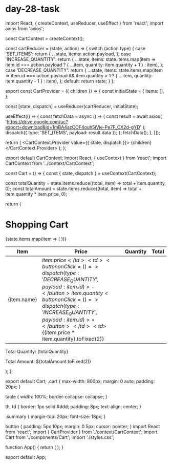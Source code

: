 # day-28-task
import React, { createContext, useReducer, useEffect } from 'react';
import axios from 'axios';

const CartContext = createContext();

const cartReducer = (state, action) => {
  switch (action.type) {
    case 'SET_ITEMS':
      return {
        ...state,
        items: action.payload,
      };
    case 'INCREASE_QUANTITY':
      return {
        ...state,
        items: state.items.map(item => item.id === action.payload ? 
          { ...item, quantity: item.quantity + 1 } : item),
      };
    case 'DECREASE_QUANTITY':
      return {
        ...state,
        items: state.items.map(item => 
          item.id === action.payload && item.quantity > 1 ? 
          { ...item, quantity: item.quantity - 1 } : item),
      };
    default:
      return state;
  }
};

export const CartProvider = ({ children }) => {
  const initialState = {
    items: [],
  };

  const [state, dispatch] = useReducer(cartReducer, initialState);

  useEffect(() => {
    const fetchData = async () => {
      const result = await axios(
        'https://drive.google.com/uc?export=download&id=1mBA4azCOF4ouh5iVie-Pe7F_CX2d-gYD'
      );
      dispatch({ type: 'SET_ITEMS', payload: result.data });
    };
    fetchData();
  }, []);

  return (
    <CartContext.Provider value={{ state, dispatch }}>
      {children}
    </CartContext.Provider>
  );
};

export default CartContext;
import React, { useContext } from 'react';
import CartContext from '../context/CartContext';

const Cart = () => {
  const { state, dispatch } = useContext(CartContext);

  const totalQuantity = state.items.reduce((total, item) => total + item.quantity, 0);
  const totalAmount = state.items.reduce((total, item) => total + item.quantity * item.price, 0);

  return (
    <div className="cart">
      <h1>Shopping Cart</h1>
      <table>
        <thead>
          <tr>
            <th>Item</th>
            <th>Price</th>
            <th>Quantity</th>
            <th>Total</th>
          </tr>
        </thead>
        <tbody>
          {state.items.map(item => (
            <tr key={item.id}>
              <td>{item.name}</td>
              <td>${item.price}</td>
              <td>
                <button onClick={() => dispatch({ type: 'DECREASE_QUANTITY', payload: item.id })}>-</button>
                {item.quantity}
                <button onClick={() => dispatch({ type: 'INCREASE_QUANTITY', payload: item.id })}>+</button>
              </td>
              <td>${(item.price * item.quantity).toFixed(2)}</td>
            </tr>
          ))}
        </tbody>
      </table>
      <div className="summary">
        <p>Total Quantity: {totalQuantity}</p>
        <p>Total Amount: ${totalAmount.toFixed(2)}</p>
      </div>
    </div>
  );
};

export default Cart;
.cart {
  max-width: 800px;
  margin: 0 auto;
  padding: 20px;
}

table {
  width: 100%;
  border-collapse: collapse;
}

th, td {
  border: 1px solid #ddd;
  padding: 8px;
  text-align: center;
}

.summary {
  margin-top: 20px;
  font-size: 18px;
}

button {
  padding: 5px 10px;
  margin: 0 5px;
  cursor: pointer;
}
import React from 'react';
import { CartProvider } from './context/CartContext';
import Cart from './components/Cart';
import './styles.css';

function App() {
  return (
    <CartProvider>
      <Cart />
    </CartProvider>
  );
}

export default App;
